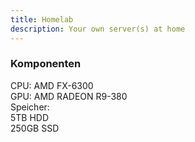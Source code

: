 ```yaml
---
title: Homelab
description: Your own server(s) at home
---
```


### Komponenten

CPU: AMD FX-6300  
GPU: AMD RADEON R9-380  
Speicher:  
5TB HDD  
250GB SSD  